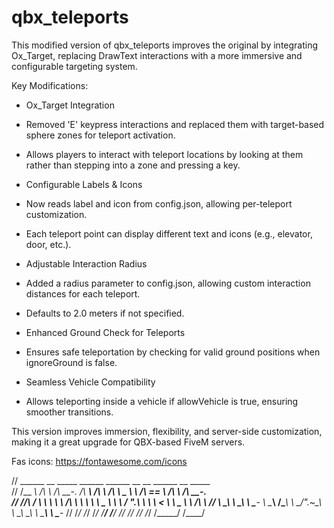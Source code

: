 # qbx_teleports

This modified version of qbx_teleports improves the original by integrating Ox_Target, replacing DrawText interactions with a more immersive and configurable targeting system.

Key Modifications:

  - Ox_Target Integration

  - Removed 'E' keypress interactions and replaced them with target-based sphere zones for teleport activation.

  - Allows players to interact with teleport locations by looking at them rather than stepping into a zone and pressing a key.

  - Configurable Labels & Icons

  - Now reads label and icon from config.json, allowing per-teleport customization.

  - Each teleport point can display different text and icons (e.g., elevator, door, etc.).

  - Adjustable Interaction Radius

  - Added a radius parameter to config.json, allowing custom interaction distances for each teleport.

  - Defaults to 2.0 meters if not specified.

  - Enhanced Ground Check for Teleports

  - Ensures safe teleportation by checking for valid ground positions when ignoreGround is false.

  - Seamless Vehicle Compatibility

  - Allows teleporting inside a vehicle if allowVehicle is true, ensuring smoother transitions.

This version improves immersion, flexibility, and server-side customization, making it a great upgrade for QBX-based FiveM servers.

Fas icons: https://fontawesome.com/icons


//   ______   __     _____     ______     ______     __     __     ______     __         _____    
//  /\__  _\ /\ \   /\  __-.  /\  ___\   /\  ___\   /\ \  _ \ \   /\  == \   /\ \       /\  __-.  
//  \/_/\ \/ \ \ \  \ \ \/\ \ \ \  __\   \ \___  \  \ \ \/ ".\ \  \ \  __<   \ \ \____  \ \ \/\ \ 
//     \ \_\  \ \_\  \ \____-  \ \_____\  \/\_____\  \ \__/".~\_\  \ \_\ \_\  \ \_____\  \ \____- 
//      \/_/   \/_/   \/____/   \/_____/   \/_____/   \/_/   \/_/   \/_/ /_/   \/_____/   \/____/                                                                                                 
